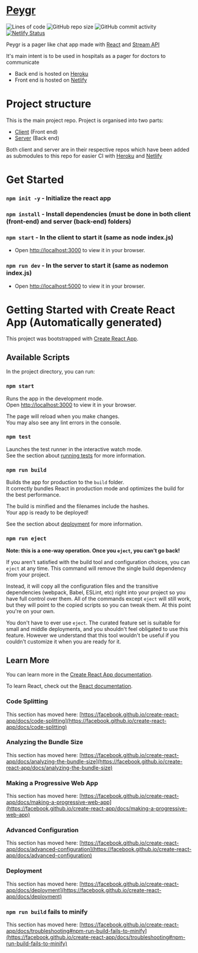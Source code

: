 # <a href="https://peygr.netlify.app/" target="_blank">Peygr</a>
![Lines of code](https://img.shields.io/tokei/lines/github/momcilovicluka/peygr)
![GitHub repo size](https://img.shields.io/github/repo-size/momcilovicluka/peygr)
![GitHub commit activity](https://img.shields.io/github/commit-activity/w/momcilovicluka/peygr)
[![Netlify Status](https://api.netlify.com/api/v1/badges/2a4d98f1-5cf4-4b8f-b3f3-84ab7e9bee36/deploy-status)](https://app.netlify.com/sites/peygr/deploys)

Peygr is a pager like chat app made with [React](https://reactjs.org/) and [Stream API](https://getstream.io/)

It's main intent is to be used in hospitals as a pager for doctors to communicate

* Back end is hosted on [Heroku](https://peygr.herokuapp.com/)
* Front end is hosted on [Netlify](https://peygr.netlify.app/)

# Project structure

This is the main project repo. Project is organised into two parts:
* [Client](https://github.com/momcilovicluka/peygr-front-end) (Front end)
* [Server](https://github.com/momcilovicluka/peygr-back-end) (Back end)

Both client and server are in their respective repos which have been added as submodules to this repo for easier CI with [Heroku](https://www.heroku.com/) and [Netlify](https://www.netlify.com/)

# Get Started

### `npm init -y` - Initialize the react app

### `npm install` - Install dependencies (must be done in both client (front-end) and server (back-end) folders)

### `npm start` - In the client to start it (same as node index.js)
* Open [http://localhost:3000](http://localhost:3000) to view it in your browser.

### `npm run dev` - In the server to start it (same as nodemon index.js)
* Open [http://localhost:5000](http://localhost:5000) to view it in your browser.

# Getting Started with Create React App (Automatically generated)

This project was bootstrapped with [Create React App](https://github.com/facebook/create-react-app).

## Available Scripts

In the project directory, you can run:

### `npm start`

Runs the app in the development mode.\
Open [http://localhost:3000](http://localhost:3000) to view it in your browser.

The page will reload when you make changes.\
You may also see any lint errors in the console.

### `npm test`

Launches the test runner in the interactive watch mode.\
See the section about [running tests](https://facebook.github.io/create-react-app/docs/running-tests) for more information.

### `npm run build`

Builds the app for production to the `build` folder.\
It correctly bundles React in production mode and optimizes the build for the best performance.

The build is minified and the filenames include the hashes.\
Your app is ready to be deployed!

See the section about [deployment](https://facebook.github.io/create-react-app/docs/deployment) for more information.

### `npm run eject`

**Note: this is a one-way operation. Once you `eject`, you can't go back!**

If you aren't satisfied with the build tool and configuration choices, you can `eject` at any time. This command will remove the single build dependency from your project.

Instead, it will copy all the configuration files and the transitive dependencies (webpack, Babel, ESLint, etc) right into your project so you have full control over them. All of the commands except `eject` will still work, but they will point to the copied scripts so you can tweak them. At this point you're on your own.

You don't have to ever use `eject`. The curated feature set is suitable for small and middle deployments, and you shouldn't feel obligated to use this feature. However we understand that this tool wouldn't be useful if you couldn't customize it when you are ready for it.

## Learn More

You can learn more in the [Create React App documentation](https://facebook.github.io/create-react-app/docs/getting-started).

To learn React, check out the [React documentation](https://reactjs.org/).

### Code Splitting

This section has moved here: [https://facebook.github.io/create-react-app/docs/code-splitting](https://facebook.github.io/create-react-app/docs/code-splitting)

### Analyzing the Bundle Size

This section has moved here: [https://facebook.github.io/create-react-app/docs/analyzing-the-bundle-size](https://facebook.github.io/create-react-app/docs/analyzing-the-bundle-size)

### Making a Progressive Web App

This section has moved here: [https://facebook.github.io/create-react-app/docs/making-a-progressive-web-app](https://facebook.github.io/create-react-app/docs/making-a-progressive-web-app)

### Advanced Configuration

This section has moved here: [https://facebook.github.io/create-react-app/docs/advanced-configuration](https://facebook.github.io/create-react-app/docs/advanced-configuration)

### Deployment

This section has moved here: [https://facebook.github.io/create-react-app/docs/deployment](https://facebook.github.io/create-react-app/docs/deployment)

### `npm run build` fails to minify

This section has moved here: [https://facebook.github.io/create-react-app/docs/troubleshooting#npm-run-build-fails-to-minify](https://facebook.github.io/create-react-app/docs/troubleshooting#npm-run-build-fails-to-minify)
